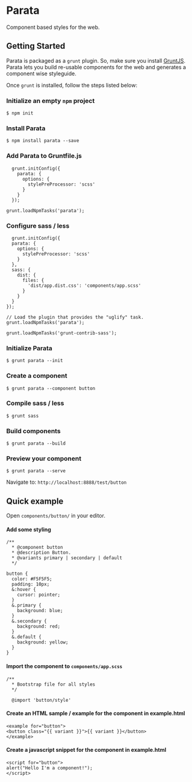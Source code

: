 # Parata
Component based styles for the web.

## Getting Started
Parata is packaged as a `grunt` plugin. So, make sure you install [GruntJS](http://gruntjs.com). Parata lets you build re-usable components for the web and generates a component wise styleguide.

Once `grunt` is installed, follow the steps listed below:
### Initialize an empty `npm` project
```
$ npm init
```

### Install Parata
```
$ npm install parata --save
```

### Add Parata to Gruntfile.js
```
  grunt.initConfig({
    parata: {
      options: {
        stylePreProcessor: 'scss'
      }
    }
  });
  
grunt.loadNpmTasks('parata');
```
 
### Configure sass / less
```
  grunt.initConfig({
  parata: {
    options: {
      stylePreProcessor: 'scss'
    }
  },
  sass: {
    dist: {
      files: {
        'dist/app.dist.css': 'components/app.scss'
      }
    }
  }
});

// Load the plugin that provides the "uglify" task.
grunt.loadNpmTasks('parata');

grunt.loadNpmTasks('grunt-contrib-sass');
```

### Initialize Parata
```
$ grunt parata --init
```
 
### Create a component
```
$ grunt parata --component button
```

### Compile sass / less
```
$ grunt sass
```

### Build components
```
$ grunt parata --build
```

### Preview your component
```
$ grunt parata --serve
```
Navigate to: `http://localhost:8888/test/button`

## Quick example
Open `components/button/` in your editor.

#### Add some styling
```
/**
  * @component button
  * @description Button.
  * @variants primary | secondary | default
  */

button {
  color: #F5F5F5;
  padding: 10px;
  &:hover {
    cursor: pointer;
  }
  &.primary {
    background: blue;
  }
  &.secondary {
    background: red;
  }
  &.default {
    background: yellow;
  }
}
```
 

#### Import the component to `components/app.scss`
```
/**
  * Bootstrap file for all styles
  */

  @import 'button/style'
```


#### Create an HTML sample / example for the component in example.html
```
<example for="button">
<button class="{{ variant }}">{{ variant }}</button>
</example>
```

#### Create a javascript snippet for the component in example.html
```
<script for="button">
alert("Hello I'm a component!");
</script>
```
